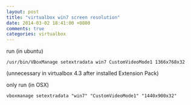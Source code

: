 ```yaml
---
layout: post
title: "virtualbox win7 screen resolution"
date: 2014-03-02 18:41:00 +0800
comments: true
categories: virtualbox
---
```


run (in ubuntu)
```
/usr/bin/VBoxManage setextradata win7 CustomVideoMode1 1366x768x32
```

(unnecessary in virtualbox 4.3 after installed Extension Pack)



only run (in OSX)
```
vboxmanage setextradata "win7" "CustomVideoMode1" "1440x900x32"
```